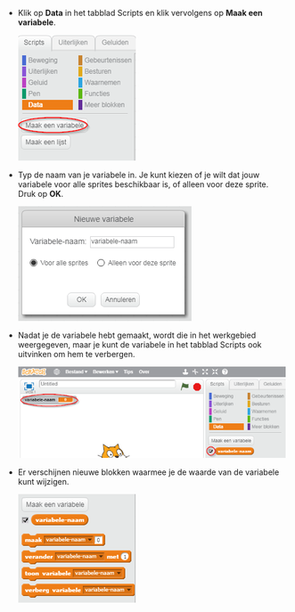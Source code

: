 + Klik op **Data** in het tabblad Scripts en klik vervolgens op **Maak een variabele**.
    
    ![Data blocks](images/data-blocks.png)

+ Typ de naam van je variabele in. Je kunt kiezen of je wilt dat jouw variabele voor alle sprites beschikbaar is, of alleen voor deze sprite. Druk op **OK**.
    
    ![Create variable](images/create-variable.png)

+ Nadat je de variabele hebt gemaakt, wordt die in het werkgebied weergegeven, maar je kunt de variabele in het tabblad Scripts ook uitvinken om hem te verbergen.
    
    ![Variable blocks](images/variable-show.png)

+ Er verschijnen nieuwe blokken waarmee je de waarde van de variabele kunt wijzigen.
    
    ![Variable blocks](images/variable-blocks.png)